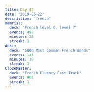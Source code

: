 ```yaml
---
title: Day 48
date: "2019-05-22"
description: "french"
memrise:
  deck: "French level 6, level 7"
  events: 498
  minutes: 23
  streak: 1
Anki:
  deck: "5000 Most Common French Words"
  events: 144
  minutes: 10
  streak: 1
ClozeMaster:
  deck: "French Fluency Fast Track"
  events: 968
  streak: 1
---
```

